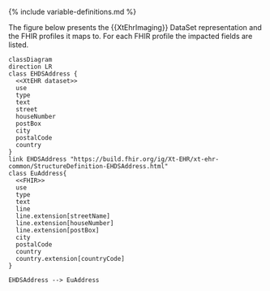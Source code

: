 {% include variable-definitions.md %}

The figure below presents the {{XtEhrImaging}} DataSet representation and the FHIR profiles it maps to. For each FHIR profile the impacted fields are listed.

```mermaid
classDiagram
direction LR
class EHDSAddress {
  <<XtEHR dataset>>
  use
  type
  text
  street
  houseNumber
  postBox
  city
  postalCode
  country
}
link EHDSAddress "https://build.fhir.org/ig/Xt-EHR/xt-ehr-common/StructureDefinition-EHDSAddress.html"
class EuAddress{
  <<FHIR>>
  use
  type
  text
  line
  line.extension[streetName]
  line.extension[houseNumber]
  line.extension[postBox]
  city
  postalCode
  country
  country.extension[countryCode]
}

EHDSAddress --> EuAddress
```

